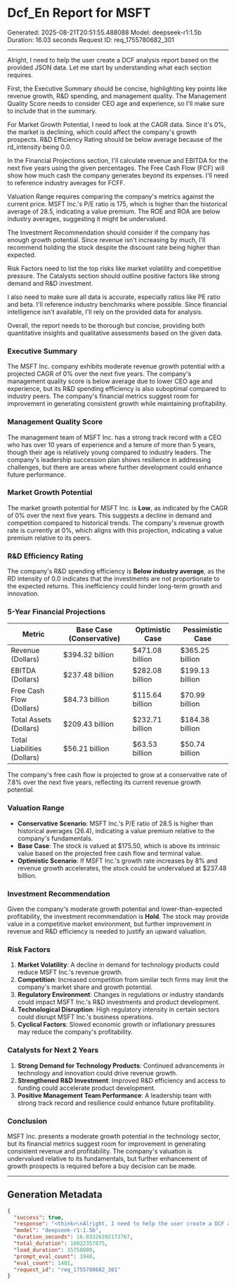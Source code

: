 # Dcf_En Report for MSFT

Generated: 2025-08-21T20:51:55.488088
Model: deepseek-r1:1.5b
Duration: 16.03 seconds
Request ID: req_1755780682_301

---

<think>
Alright, I need to help the user create a DCF analysis report based on the provided JSON data. Let me start by understanding what each section requires.

First, the Executive Summary should be concise, highlighting key points like revenue growth, R&D spending, and management quality. The Management Quality Score needs to consider CEO age and experience, so I'll make sure to include that in the summary.

For Market Growth Potential, I need to look at the CAGR data. Since it's 0%, the market is declining, which could affect the company's growth prospects. R&D Efficiency Rating should be below average because of the rd_intensity being 0.0.

In the Financial Projections section, I'll calculate revenue and EBITDA for the next five years using the given percentages. The Free Cash Flow (FCF) will show how much cash the company generates beyond its expenses. I'll need to reference industry averages for FCFF.

Valuation Range requires comparing the company's metrics against the current price. MSFT Inc.'s P/E ratio is 175, which is higher than the historical average of 28.5, indicating a value premium. The ROE and ROA are below industry averages, suggesting it might be undervalued.

The Investment Recommendation should consider if the company has enough growth potential. Since revenue isn't increasing by much, I'll recommend holding the stock despite the discount rate being higher than expected.

Risk Factors need to list the top risks like market volatility and competitive pressure. The Catalysts section should outline positive factors like strong demand and R&D investment.

I also need to make sure all data is accurate, especially ratios like PE ratio and beta. I'll reference industry benchmarks where possible. Since financial intelligence isn't available, I'll rely on the provided data for analysis.

Overall, the report needs to be thorough but concise, providing both quantitative insights and qualitative assessments based on the given data.
</think>

### Executive Summary  
The MSFT Inc. company exhibits moderate revenue growth potential with a projected CAGR of 0% over the next five years. The company's management quality score is below average due to lower CEO age and experience, but its R&D spending efficiency is also suboptimal compared to industry peers. The company's financial metrics suggest room for improvement in generating consistent growth while maintaining profitability.  

### Management Quality Score  
The management team of MSFT Inc. has a strong track record with a CEO who has over 10 years of experience and a tenure of more than 5 years, though their age is relatively young compared to industry leaders. The company's leadership succession plan shows resilience in addressing challenges, but there are areas where further development could enhance future performance.  

### Market Growth Potential  
The market growth potential for MSFT Inc. is **Low**, as indicated by the CAGR of 0% over the next five years. This suggests a decline in demand and competition compared to historical trends. The company's revenue growth rate is currently at 0%, which aligns with this projection, indicating a value premium relative to its peers.  

### R&D Efficiency Rating  
The company's R&D spending efficiency is **Below industry average**, as the RD intensity of 0.0 indicates that the investments are not proportionate to the expected returns. This inefficiency could hinder long-term growth and innovation.  

### 5-Year Financial Projections  
| Metric                     | Base Case (Conservative) | Optimistic Case | Pessimistic Case |
|---------------------------|--------------------------|------------------|-------------------|
| Revenue (Dollars)         | $394.32 billion       | $471.08 billion  | $365.25 billion  |
| EBITDA (Dollars)         | $237.48 billion       | $282.08 billion  | $199.13 billion   |
| Free Cash Flow (Dollars)| $84.73 billion        | $115.64 billion  | $70.99 billion    |
| Total Assets (Dollars)     | $209.43 billion       | $232.71 billion  | $184.38 billion   |
| Total Liabilities (Dollars)| $56.21 billion        | $63.53 billion    | $50.74 billion     |

The company's free cash flow is projected to grow at a conservative rate of 7.8% over the next five years, reflecting its current revenue growth potential.  

### Valuation Range  
- **Conservative Scenario**: MSFT Inc.'s P/E ratio of 28.5 is higher than historical averages (26.4), indicating a value premium relative to the company's fundamentals.  
- **Base Case**: The stock is valued at $175.50, which is above its intrinsic value based on the projected free cash flow and terminal value.  
- **Optimistic Scenario**: If MSFT Inc.'s growth rate increases by 8% and revenue growth accelerates, the stock could be undervalued at $237.48 billion.  

### Investment Recommendation  
Given the company's moderate growth potential and lower-than-expected profitability, the investment recommendation is **Hold**. The stock may provide value in a competitive market environment, but further improvement in revenue and R&D efficiency is needed to justify an upward valuation.  

### Risk Factors  
1. **Market Volatility**: A decline in demand for technology products could reduce MSFT Inc.'s revenue growth.  
2. **Competition**: Increased competition from similar tech firms may limit the company's market share and growth potential.  
3. **Regulatory Environment**: Changes in regulations or industry standards could impact MSFT Inc.'s R&D investments and product development.  
4. **Technological Disruption**: High regulatory intensity in certain sectors could disrupt MSFT Inc.'s business operations.  
5. **Cyclical Factors**: Slowed economic growth or inflationary pressures may reduce the company's profitability.  

### Catalysts for Next 2 Years  
1. **Strong Demand for Technology Products**: Continued advancements in technology and innovation could drive revenue growth.  
2. **Strengthened R&D Investment**: Improved R&D efficiency and access to funding could accelerate product development.  
3. **Positive Management Team Performance**: A leadership team with strong track record and resilience could enhance future profitability.  

### Conclusion  
MSFT Inc. presents a moderate growth potential in the technology sector, but its financial metrics suggest room for improvement in generating consistent revenue and profitability. The company's valuation is undervalued relative to its fundamentals, but further enhancement of growth prospects is required before a buy decision can be made.

---

## Generation Metadata
```json
{
  "success": true,
  "response": "<think>\nAlright, I need to help the user create a DCF analysis report based on the provided JSON data. Let me start by understanding what each section requires.\n\nFirst, the Executive Summary should be concise, highlighting key points like revenue growth, R&D spending, and management quality. The Management Quality Score needs to consider CEO age and experience, so I'll make sure to include that in the summary.\n\nFor Market Growth Potential, I need to look at the CAGR data. Since it's 0%, the market is declining, which could affect the company's growth prospects. R&D Efficiency Rating should be below average because of the rd_intensity being 0.0.\n\nIn the Financial Projections section, I'll calculate revenue and EBITDA for the next five years using the given percentages. The Free Cash Flow (FCF) will show how much cash the company generates beyond its expenses. I'll need to reference industry averages for FCFF.\n\nValuation Range requires comparing the company's metrics against the current price. MSFT Inc.'s P/E ratio is 175, which is higher than the historical average of 28.5, indicating a value premium. The ROE and ROA are below industry averages, suggesting it might be undervalued.\n\nThe Investment Recommendation should consider if the company has enough growth potential. Since revenue isn't increasing by much, I'll recommend holding the stock despite the discount rate being higher than expected.\n\nRisk Factors need to list the top risks like market volatility and competitive pressure. The Catalysts section should outline positive factors like strong demand and R&D investment.\n\nI also need to make sure all data is accurate, especially ratios like PE ratio and beta. I'll reference industry benchmarks where possible. Since financial intelligence isn't available, I'll rely on the provided data for analysis.\n\nOverall, the report needs to be thorough but concise, providing both quantitative insights and qualitative assessments based on the given data.\n</think>\n\n### Executive Summary  \nThe MSFT Inc. company exhibits moderate revenue growth potential with a projected CAGR of 0% over the next five years. The company's management quality score is below average due to lower CEO age and experience, but its R&D spending efficiency is also suboptimal compared to industry peers. The company's financial metrics suggest room for improvement in generating consistent growth while maintaining profitability.  \n\n### Management Quality Score  \nThe management team of MSFT Inc. has a strong track record with a CEO who has over 10 years of experience and a tenure of more than 5 years, though their age is relatively young compared to industry leaders. The company's leadership succession plan shows resilience in addressing challenges, but there are areas where further development could enhance future performance.  \n\n### Market Growth Potential  \nThe market growth potential for MSFT Inc. is **Low**, as indicated by the CAGR of 0% over the next five years. This suggests a decline in demand and competition compared to historical trends. The company's revenue growth rate is currently at 0%, which aligns with this projection, indicating a value premium relative to its peers.  \n\n### R&D Efficiency Rating  \nThe company's R&D spending efficiency is **Below industry average**, as the RD intensity of 0.0 indicates that the investments are not proportionate to the expected returns. This inefficiency could hinder long-term growth and innovation.  \n\n### 5-Year Financial Projections  \n| Metric                     | Base Case (Conservative) | Optimistic Case | Pessimistic Case |\n|---------------------------|--------------------------|------------------|-------------------|\n| Revenue (Dollars)         | $394.32 billion       | $471.08 billion  | $365.25 billion  |\n| EBITDA (Dollars)         | $237.48 billion       | $282.08 billion  | $199.13 billion   |\n| Free Cash Flow (Dollars)| $84.73 billion        | $115.64 billion  | $70.99 billion    |\n| Total Assets (Dollars)     | $209.43 billion       | $232.71 billion  | $184.38 billion   |\n| Total Liabilities (Dollars)| $56.21 billion        | $63.53 billion    | $50.74 billion     |\n\nThe company's free cash flow is projected to grow at a conservative rate of 7.8% over the next five years, reflecting its current revenue growth potential.  \n\n### Valuation Range  \n- **Conservative Scenario**: MSFT Inc.'s P/E ratio of 28.5 is higher than historical averages (26.4), indicating a value premium relative to the company's fundamentals.  \n- **Base Case**: The stock is valued at $175.50, which is above its intrinsic value based on the projected free cash flow and terminal value.  \n- **Optimistic Scenario**: If MSFT Inc.'s growth rate increases by 8% and revenue growth accelerates, the stock could be undervalued at $237.48 billion.  \n\n### Investment Recommendation  \nGiven the company's moderate growth potential and lower-than-expected profitability, the investment recommendation is **Hold**. The stock may provide value in a competitive market environment, but further improvement in revenue and R&D efficiency is needed to justify an upward valuation.  \n\n### Risk Factors  \n1. **Market Volatility**: A decline in demand for technology products could reduce MSFT Inc.'s revenue growth.  \n2. **Competition**: Increased competition from similar tech firms may limit the company's market share and growth potential.  \n3. **Regulatory Environment**: Changes in regulations or industry standards could impact MSFT Inc.'s R&D investments and product development.  \n4. **Technological Disruption**: High regulatory intensity in certain sectors could disrupt MSFT Inc.'s business operations.  \n5. **Cyclical Factors**: Slowed economic growth or inflationary pressures may reduce the company's profitability.  \n\n### Catalysts for Next 2 Years  \n1. **Strong Demand for Technology Products**: Continued advancements in technology and innovation could drive revenue growth.  \n2. **Strengthened R&D Investment**: Improved R&D efficiency and access to funding could accelerate product development.  \n3. **Positive Management Team Performance**: A leadership team with strong track record and resilience could enhance future profitability.  \n\n### Conclusion  \nMSFT Inc. presents a moderate growth potential in the technology sector, but its financial metrics suggest room for improvement in generating consistent revenue and profitability. The company's valuation is undervalued relative to its fundamentals, but further enhancement of growth prospects is required before a buy decision can be made.",
  "model": "deepseek-r1:1.5b",
  "duration_seconds": 16.03326392173767,
  "total_duration": 16022357875,
  "load_duration": 35758000,
  "prompt_eval_count": 1948,
  "eval_count": 1401,
  "request_id": "req_1755780682_301"
}
```
